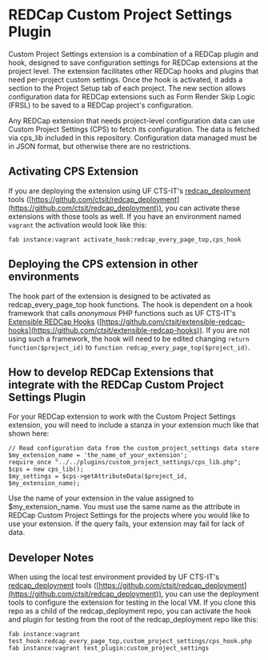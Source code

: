 # REDCap Custom Project Settings Plugin

Custom Project Settings extension is a combination of a REDCap plugin and hook, designed to save configuration settings for REDCap extensions at the project level. The extension facilitates other REDCap hooks and plugins that need per-project custom settings. Once the hook is activated, it adds a section to the Project Setup tab of each project. The new section allows configuration data for REDCap extensions such as Form Render Skip Logic (FRSL) to be saved to a REDCap project's configuration.

Any REDCap extension that needs project-level configuration data can use Custom Project Settings (CPS) to fetch its configuration. The data is fetched via cps_lib included in this repository. Configuration data managed must be in JSON format, but otherwise there are no restrictions.


## Activating CPS Extension

If you are deploying the extension using UF CTS-IT's [redcap_deployment](https://github.com/ctsit/redcap_deployment) tools ([https://github.com/ctsit/redcap_deployment](https://github.com/ctsit/redcap_deployment)), you can activate these extensions with those tools as well.  If you have an environment named `vagrant` the activation would look like this:

    fab instance:vagrant activate_hook:redcap_every_page_top,cps_hook


## Deploying the CPS extension in other environments

The hook part of the extension is designed to be activated as redcap_every_page_top hook functions. The hook is dependent on a hook framework that calls _anonymous_ PHP functions such as UF CTS-IT's [Extensible REDCap Hooks](https://github.com/ctsit/extensible-redcap-hooks) ([https://github.com/ctsit/extensible-redcap-hooks](https://github.com/ctsit/extensible-redcap-hooks)).  If you are not using such a framework, the hook will need to be edited changing `return function($project_id)` to `function redcap_every_page_top($project_id)`.


## How to develop REDCap Extensions that integrate with the REDCap Custom Project Settings Plugin

For your REDCap extension to work with the Custom Project Settings extension, you will need to include a stanza in your extension much like that shown here:

    // Read configuration data from the custom_project_settings data store
    $my_extension_name = 'the_name_of_your_extension';
    require_once "../../plugins/custom_project_settings/cps_lib.php";
    $cps = new cps_lib();
    $my_settings = $cps->getAttributeData($project_id, $my_extension_name);

Use the name of your extension in the value assigned to $my_extension_name.  You must use the same name as the attribute in REDCap Custom Project Settings for the projects where you would like to use your extension. If the query fails, your extension may fail for lack of data.


## Developer Notes

When using the local test environment provided by UF CTS-IT's [redcap_deployment](https://github.com/ctsit/redcap_deployment) tools ([https://github.com/ctsit/redcap_deployment](https://github.com/ctsit/redcap_deployment)), you can use the deployment tools to configure the extension for testing in the local VM.  If you clone this repo as a child of the redcap_deployment repo, you can activate the hook and plugin for testing from the root of the redcap_deployment repo like this:

    fab instance:vagrant test_hook:redcap_every_page_top,custom_project_settings/cps_hook.php
    fab instance:vagrant test_plugin:custom_project_settings
